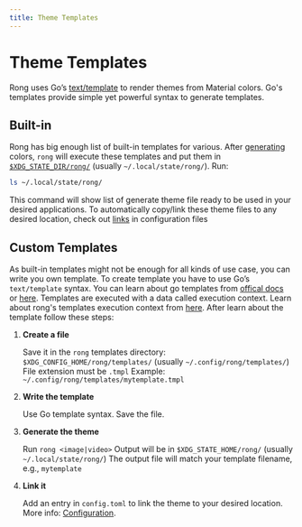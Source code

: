 ```yaml
---
title: Theme Templates
---
```


# Theme Templates

Rong uses Go’s [text/template](https://pkg.go.dev/text/template) to render themes
from Material colors. Go's templates provide simple yet powerful syntax to generate
templates.

## Built-in

Rong has big enough list of built-in templates for various. After
[generating](./getting-started#Generate-Colors) colors, `rong` will execute these
templates and put them in
[`$XDG_STATE_DIR/rong/`](https://specifications.freedesktop.org/basedir-spec/latest/#variables)
(usually `~/.local/state/rong/`). Run:

```bash
ls ~/.local/state/rong/
```

This command will show list of generate theme file ready to be used in your desired
applications. To automatically copy/link these theme files to any desired location,
check out [links](./configuration#Links) in configuration files

## Custom Templates

As built-in templates might not be enough for all kinds of use case, you can write
you own template. To create template you have to use Go’s `text/template` syntax. You
can learn about go templates from [offical docs](https://pkg.go.dev/text/template) or
[here](./templates/basic). Templates are executed with a data called execution
context. Learn about rong's templates execution context from
[here](./templates/context). After learn about the template follow these steps:

1. **Create a file**

   Save it in the `rong` templates directory:
   `$XDG_CONFIG_HOME/rong/templates/` (usually `~/.config/rong/templates/`)
   File extension must be `.tmpl`
   Example: `~/.config/rong/templates/mytemplate.tmpl`

2. **Write the template**

   Use Go template syntax. Save the file.

3. **Generate the theme**

   Run `rong <image|video>`
   Output will be in `$XDG_STATE_HOME/rong/` (usually `~/.local/state/rong/`)
   The output file will match your template filename, e.g., `mytemplate`

4. **Link it**

   Add an entry in `config.toml` to link the theme to your desired location. More
   info: [Configuration](./configuration#Links).
